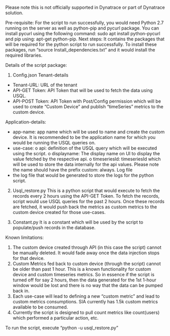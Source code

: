 Please note this is not officially supported in Dynatrace or part of Dynatrace solution.

Pre-requisite:
For the script to run successfully, you would need Python 2.7 running on the server as well as python-pip and pycurl package. You can install pycurl using the following command: sudo apt install python-pycurl and pip using: apt-get python-pip. 
Next steps:
It contains the packages that will be required for the python script to run successfully. To install these packages, run “source Install_dependencies.txt” and it would install the required libraries.

Details of the script package:

1.	Config.json
Tenant-details
-	Tenant-URL: URL of the tenant
-	API-GET Token: API Token that will be used to fetch the data using USQL.
-	API-POST Token: API Token with Post/Config permission which will be used to create “Custom Device” and publish “timeSeries” metrics to the custom device.

Application-details:
-	app-name: app name which will be used to name and create the custom device. It is recommended to be the application name for which you would be running the USQL queries on.
-	use-case:
o	api: definition of the USQL query which will be executed using the script.
o	displayname: The display name on UI to display the value fetched by the respective api.
o	timeseriesId: timeseriesId which will be used to store the data internally for the api values. Please note the name should have the prefix custom: always.
Log file
-	the log file that would be generated to store the logs for the python script.

2.	Usql_restore.py
This is a python script that would execute to fetch the records every 2 hours using the API-GET Token. To fetch the records, script would use USQL queries for the past 2 hours. Once these records are fetched, it would push back the metrics as custom metrics to the custom device created for those use-cases.

3.	Constant.py
It is a constant which will be used by the script to populate/push records in the database.

Known limitations:
1.	The custom device created through API (in this case the script) cannot be manually deleted. It would fade away once the data injection stops for that device.
2.	Custom Metrics fed back to custom device (through the script) cannot be older than past 1 hour. This is a known functionality for custom device and custom timeseries metrics. 
So in essence if the script is turned off for say 2 hours, then the data generated for the 1st 1-hour window would be lost and there is no way that the data can be pumped back in.
3.	Each use-case will lead to defining a new “custom metric” and lead to custom metrics consumptions. SIA currently has 1.5k custom metrics available to be consumed.
4.	Currently the script is designed to pull count metrics like count(users) which performed a particular action, etc.

To run the script, execute “python -u usql_restore.py”
